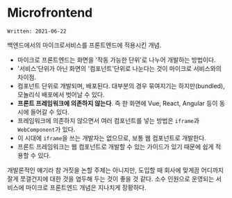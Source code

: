 # Microfrontend

`Written: 2021-06-22`

백엔드에서의 마이크로서비스를 프론트엔드에 적용시킨 개념.

- 마이크로 프론트엔드는 화면을 '작동 가능한 단위'로 나누어 개발하는 방법이다.
- '서비스'단위가 아닌 화면의 '컴포넌트'단위로 나눈다는 것이 마이크로 서비스와의 차이점.
- 컴포넌트 단위로 개발되며, 배포된다. 대부분의 경우 묶여지기는 하지만(bundled), 모놀리식 배포에서 벗어날 수 있다.
- **프론트 프레임워크에 의존하지 않는다**. 즉 한 화면에 Vue, React, Angular 등이 동시에 들어갈 수 있다.
- 프레임워크에 의존하지 않으면서 여러 컴포넌트를 넣는 방법은 `iframe`과 `WebComponent`가 있다.
- 이 시대에 `iframe`을 쓰는 개발자는 없으므로, 보통 웹 컴포넌트로 개발한다.
- 프론트 프레임워크는 웹 컴포넌트로 개발할 수 있는 가이드가 있기 때문에 쉽게 적용할 수 있다.

개발론적인 얘기라 참 거짓을 논할 주제는 아니지만, 도입할 때 회사에 맞게끔 어디까지 잘게 쪼갤건지에 대한 것을 염두해 두는 것이 좋을 것 같다.
소수 인원으로 운영되는 서비스에 마이크로 프론트엔드 개념은 지나치게 장황하다.
